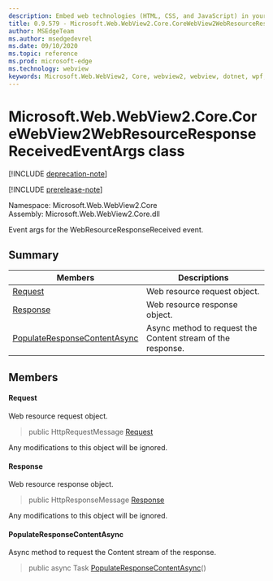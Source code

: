```yaml
---
description: Embed web technologies (HTML, CSS, and JavaScript) in your native applications with the Microsoft Edge WebView2 control
title: 0.9.579 - Microsoft.Web.WebView2.Core.CoreWebView2WebResourceResponseReceivedEventArgs
author: MSEdgeTeam
ms.author: msedgedevrel
ms.date: 09/10/2020
ms.topic: reference
ms.prod: microsoft-edge
ms.technology: webview
keywords: Microsoft.Web.WebView2, Core, webview2, webview, dotnet, wpf, winforms, app, edge, CoreWebView2, CoreWebView2Controller, browser control, edge html, Microsoft.Web.WebView2.Core.CoreWebView2WebResourceResponseReceivedEventArgs
---
```


# Microsoft.Web.WebView2.Core.CoreWebView2WebResourceResponseReceivedEventArgs class 

[!INCLUDE [deprecation-note](../../includes/deprecation-note.md)]

[!INCLUDE [prerelease-note](../../includes/prerelease-note.md)]

Namespace: Microsoft.Web.WebView2.Core\
Assembly: Microsoft.Web.WebView2.Core.dll

Event args for the WebResourceResponseReceived event.

## Summary

 Members                        | Descriptions
--------------------------------|---------------------------------------------
[Request](#request) | Web resource request object.
[Response](#response) | Web resource response object.
[PopulateResponseContentAsync](#populateresponsecontentasync) | Async method to request the Content stream of the response.

## Members

#### Request 

Web resource request object.

> public HttpRequestMessage [Request](#request)

Any modifications to this object will be ignored.

#### Response 

Web resource response object.

> public HttpResponseMessage [Response](#response)

Any modifications to this object will be ignored.

#### PopulateResponseContentAsync 

Async method to request the Content stream of the response.

> public async Task [PopulateResponseContentAsync](#populateresponsecontentasync)()

